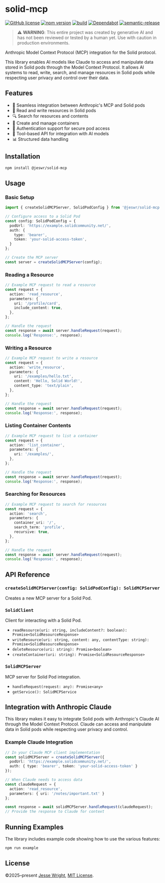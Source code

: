 # solid-mcp

[![GitHub license](https://img.shields.io/github/license/jeswr/solid-mcp.svg)](https://github.com/jeswr/solid-mcp/blob/master/LICENSE)
[![npm version](https://img.shields.io/npm/v/@jeswr/solid-mcp.svg)](https://www.npmjs.com/package/@jeswr/solid-mcp)
[![build](https://img.shields.io/github/actions/workflow/status/jeswr/solid-mcp/nodejs.yml?branch=main)](https://github.com/jeswr/solid-mcp/tree/main/)
[![Dependabot](https://badgen.net/badge/Dependabot/enabled/green?icon=dependabot)](https://dependabot.com/)
[![semantic-release](https://img.shields.io/badge/%20%20%F0%9F%93%A6%F0%9F%9A%80-semantic--release-e10079.svg)](https://github.com/semantic-release/semantic-release)

> ⚠️ **WARNING**: This entire project was created by generative AI and has not been reviewed or tested by a human yet. Use with caution in production environments.

Anthropic Model Context Protocol (MCP) integration for the Solid protocol.

This library enables AI models like Claude to access and manipulate data stored in Solid pods through the Model Context Protocol. It allows AI systems to read, write, search, and manage resources in Solid pods while respecting user privacy and control over their data.

## Features

- 🔄 Seamless integration between Anthropic's MCP and Solid pods
- 📁 Read and write resources in Solid pods
- 🔍 Search for resources and contents
- 📂 Create and manage containers
- 🔐 Authentication support for secure pod access
- 🧰 Tool-based API for integration with AI models
- 📊 Structured data handling

## Installation

```bash
npm install @jeswr/solid-mcp
```

## Usage

### Basic Setup

```typescript
import { createSolidMCPServer, SolidPodConfig } from '@jeswr/solid-mcp';

// Configure access to a Solid Pod
const config: SolidPodConfig = {
  podUrl: 'https://example.solidcommunity.net/',
  auth: {
    type: 'bearer',
    token: 'your-solid-access-token',
  }
};

// Create the MCP server
const server = createSolidMCPServer(config);
```

### Reading a Resource

```typescript
// Example MCP request to read a resource
const request = {
  action: 'read_resource',
  parameters: {
    uri: '/profile/card',
    include_content: true,
  },
};

// Handle the request
const response = await server.handleRequest(request);
console.log('Response:', response);
```

### Writing a Resource

```typescript
// Example MCP request to write a resource
const request = {
  action: 'write_resource',
  parameters: {
    uri: '/examples/hello.txt',
    content: 'Hello, Solid World!',
    content_type: 'text/plain',
  },
};

// Handle the request
const response = await server.handleRequest(request);
console.log('Response:', response);
```

### Listing Container Contents

```typescript
// Example MCP request to list a container
const request = {
  action: 'list_container',
  parameters: {
    uri: '/examples/',
  },
};

// Handle the request
const response = await server.handleRequest(request);
console.log('Response:', response);
```

### Searching for Resources

```typescript
// Example MCP request to search for resources
const request = {
  action: 'search',
  parameters: {
    container_uri: '/',
    search_term: 'profile',
    recursive: true,
  },
};

// Handle the request
const response = await server.handleRequest(request);
console.log('Response:', response);
```

## API Reference

### `createSolidMCPServer(config: SolidPodConfig): SolidMCPServer`

Creates a new MCP server for a Solid Pod.

### `SolidClient`

Client for interacting with a Solid Pod.

- `readResource(uri: string, includeContent?: boolean): Promise<SolidResourceResponse>`
- `writeResource(uri: string, content: any, contentType: string): Promise<SolidResourceResponse>`
- `deleteResource(uri: string): Promise<boolean>`
- `createContainer(uri: string): Promise<SolidResourceResponse>`

### `SolidMCPServer`

MCP server for Solid Pod integration.

- `handleRequest(request: any): Promise<any>`
- `getService(): SolidMCPService`

## Integration with Anthropic Claude

This library makes it easy to integrate Solid pods with Anthropic's Claude AI through the Model Context Protocol. Claude can access and manipulate data in Solid pods while respecting user privacy and control.

### Example Claude Integration

```typescript
// In your Claude MCP client implementation
const solidMCPServer = createSolidMCPServer({
  podUrl: 'https://example.solidcommunity.net/',
  auth: { type: 'bearer', token: 'your-solid-access-token' }
});

// When Claude needs to access data
const claudeRequest = {
  action: 'read_resource',
  parameters: { uri: '/notes/important.txt' }
};

const response = await solidMCPServer.handleRequest(claudeRequest);
// Provide the response to Claude for context
```

## Running Examples

The library includes example code showing how to use the various features:

```bash
npm run example
```

## License
©2025–present
[Jesse Wright](https://github.com/jeswr),
[MIT License](https://github.com/jeswr/solid-mcp/blob/master/LICENSE).
